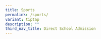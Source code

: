 ```yaml
---
title: Sports
permalink: /sports/
variant: tiptap
description: ""
third_nav_title: Direct School Admission
---
```

